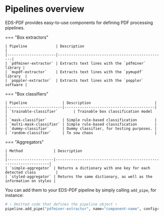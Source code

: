 # Pipelines overview

EDS-PDF provides easy-to-use components for defining PDF processing pipelines.

=== "Box extractors"

    | Pipeline             | Description                                     |
    |----------------------|-------------------------------------------------|
    | `pdfminer-extractor` | Extracts text lines with the `pdfminer` library |
    | `mupdf-extractor`    | Extracts text lines with the `pymupdf` library  |
    | `poppler-extractor`  | Extracts text lines with the `poppler` software |

=== "Box classifiers"

    | Pipeline                | Description                             |
    |-------------------------|-----------------------------------------|
    | `trainable-classifier`       | Trainable box classification model      |
    | `mask-classifier`       | Simple rule-based classification        |
    | `multi-mask-classifier` | Simple rule-based classification        |
    | `dummy-classifier`      | Dummy classifier, for testing purposes. |
    | `random-classifier`     | To sow chaos                            |


=== "Aggregators"

    | Method              | Description                                                       |
    |---------------------|-------------------------------------------------------------------|
    | `simple-aggregator` | Returns a dictionary with one key for each detected class         |
    | `styled-aggregator` | Returns the same dictionary, as well as the information on styles |

You can add them to your EDS-PDF pipeline by simply calling `add_pipe`, for instance:

<!-- no-check -->

```python
# ↑ Omitted code that defines the pipeline object ↑
pipeline.add_pipe("pdfminer-extractor", name="component-name", config=...)
```
